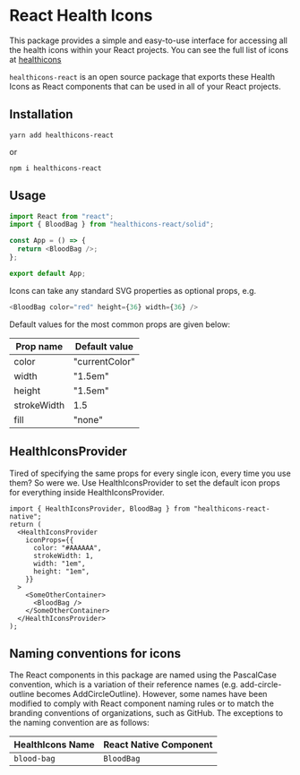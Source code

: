 # React Health Icons

This package provides a simple and easy-to-use interface for accessing all the health icons within your React projects. You can see the full list of icons at [healthicons](https://healthicons.org/)

`healthicons-react` is an open source package that exports these Health Icons as React components that can be used in all of your React projects.

## Installation

```
yarn add healthicons-react
```

or

```
npm i healthicons-react
```

## Usage

```javascript
import React from "react";
import { BloodBag } from "healthicons-react/solid";

const App = () => {
  return <BloodBag />;
};

export default App;
```

Icons can take any standard SVG properties as optional props, e.g.

```javascript
<BloodBag color="red" height={36} width={36} />
```

Default values for the most common props are given below:

| Prop name   | Default value  |
| ----------- | -------------- |
| color       | "currentColor" |
| width       | "1.5em"        |
| height      | "1.5em"        |
| strokeWidth | 1.5            |
| fill        | "none"         |

## HealthIconsProvider

Tired of specifying the same props for every single icon, every time you use them? So were we. Use HealthIconsProvider to set the default icon props for everything inside HealthIconsProvider.

```tsx
import { HealthIconsProvider, BloodBag } from "healthicons-react-native";
return (
  <HealthIconsProvider
    iconProps={{
      color: "#AAAAAA",
      strokeWidth: 1,
      width: "1em",
      height: "1em",
    }}
  >
    <SomeOtherContainer>
      <BloodBag />
    </SomeOtherContainer>
  </HealthIconsProvider>
);
```

## Naming conventions for icons

The React components in this package are named using the PascalCase convention, which is a variation of their reference names (e.g. add-circle-outline becomes AddCircleOutline). However, some names have been modified to comply with React component naming rules or to match the branding conventions of organizations, such as GitHub. The exceptions to the naming convention are as follows:

| HealthIcons Name | React Native Component |
| ---------------- | ---------------------- |
| `blood-bag`      | `BloodBag`             |

